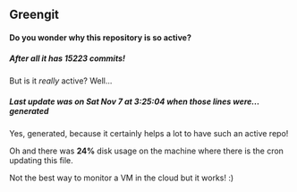## Greengit

#### Do you wonder why this repository is so active?

##### After all it has 15223 commits!

But is it *really* active? Well...

##### Last update was on Sat Nov 7 at 3:25:04 when those lines were... generated

Yes, generated, because it certainly helps a lot to have such an active repo!

Oh and there was **24%** disk usage on the machine
where there is the cron updating this file.

Not the best way to monitor a VM in the cloud but it works! :)

